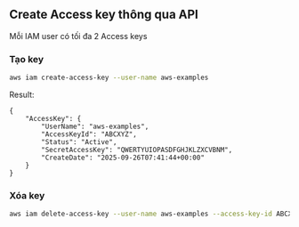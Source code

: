 ## Create Access key thông qua API

Mỗi IAM user có tối đa 2 Access keys

### Tạo key

```sh
aws iam create-access-key --user-name aws-examples
```

Result:

```
{
    "AccessKey": {
        "UserName": "aws-examples",
        "AccessKeyId": "ABCXYZ",
        "Status": "Active",
        "SecretAccessKey": "QWERTYUIOPASDFGHJKLZXCVBNM",
        "CreateDate": "2025-09-26T07:41:44+00:00"
    }
}
```

### Xóa key

```sh
aws iam delete-access-key --user-name aws-examples --access-key-id ABCXYZ
```
